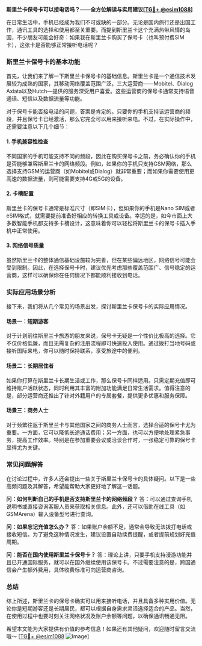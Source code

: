 **斯里兰卡保号卡可以接电话吗？——全方位解读与实用建议[[TG💪+ @esim1088](https://t.me/s/esim1088)]**

在日常生活中，手机已经成为我们不可或缺的一部分。无论是国内旅行还是出国工作，通讯工具的选择和使用都至关重要。而提到斯里兰卡这个充满热带风情的岛国，不少朋友可能会好奇：如果我在斯里兰卡购买了保号卡（也叫预付费SIM卡），这张卡是否能够正常接听电话呢？

### 斯里兰卡保号卡的基本功能

首先，让我们来了解一下斯里兰卡保号卡的基础信息。斯里兰卡是一个通信技术发展较为成熟的国家，其移动网络覆盖范围广泛，三大运营商——Mobitel、Dialog Axiata以及Hutch—提供的服务深受用户喜爱。这些运营商的保号卡通常支持语音通话、短信以及数据流量等功能。

对于保号卡能否接电话的问题，答案是肯定的。只要你的手机支持该运营商的频段，并且保号卡已经激活，那么它完全可以用来接听来电。不过，在实际操作中，还需要注意以下几个细节：

#### 1. 手机兼容性检查
不同国家的手机可能支持不同的频段，因此在购买保号卡之前，务必确认你的手机是否能够兼容斯里兰卡的网络频段。例如，如果你的手机只支持GSM网络，那么选择支持GSM的运营商（如Mobitel或Dialog）就非常重要；而如果你需要使用更高速的数据流量，则可能需要支持4G或5G的设备。

#### 2. 卡槽配置
斯里兰卡的保号卡通常是标准尺寸（即SIM卡），但如果你的手机是Nano SIM或者eSIM格式，就需要提前准备好相应的转换工具或设备。幸运的是，如今市面上大多数智能手机都支持多卡槽设计，这意味着你可以轻松将斯里兰卡的保号卡插入手机中正常使用。

#### 3. 网络信号质量
虽然斯里兰卡的整体通信基础设施较为完善，但在某些偏远地区，网络信号可能会受到限制。因此，在选择保号卡时，建议优先考虑那些覆盖范围广、信号稳定的运营商，这样可以确保你在任何情况下都能顺利接收到电话。

### 实际应用场景分析

接下来，我们将从几个常见的场景出发，探讨斯里兰卡保号卡的实际应用情况。

#### 场景一：短期游客
对于计划前往斯里兰卡旅游的朋友来说，保号卡无疑是一个性价比极高的选择。它不仅价格低廉，而且无需复杂的注册流程即可快速投入使用。通过拨打当地号码或接听国际来电，你可以随时保持联系，享受旅途中的便利。

#### 场景二：长期居住者
如果你打算在斯里兰卡长期生活或工作，那么保号卡同样适用。只需定期充值即可维持账户活跃状态，同时利用其丰富的附加功能满足日常生活需求。值得注意的是，部分运营商还推出了针对外籍用户的专属套餐，提供更多优惠和服务保障。

#### 场景三：商务人士
对于频繁往返于斯里兰卡与其他国家之间的商务人士而言，选择合适的保号卡尤为重要。一方面，它可以降低长途通话费用；另一方面，也可以方便地处理紧急事务，提高工作效率。特别是在参加重要会议或洽谈合作时，一张稳定可靠的保号卡显得尤为关键。

### 常见问题解答

在讨论过程中，许多人还会提出一些关于斯里兰卡保号卡的具体疑问。以下是一些高频问题及其解答，希望能帮助大家更好地了解这一话题。

**问：如何判断自己的手机是否支持斯里兰卡的网络频段？**
答：可以通过查询手机说明书或直接咨询客服人员来获取相关信息。此外，还可以借助在线工具（如GSMArena）输入设备型号进行查询。

**问：如果忘记充值怎么办？**
答：如果账户余额不足，通常会导致无法拨打电话或接收短信。为了避免这种情况发生，建议设置自动续费提醒，或者提前规划好充值周期。

**问：能否在国内使用斯里兰卡保号卡？**
答：理论上讲，只要手机支持漫游功能并且已开通国际服务，就可以在国外继续使用该保号卡。不过需要注意的是，跨国通信会产生额外费用，具体收费标准可向运营商咨询。

### 总结

综上所述，斯里兰卡的保号卡确实可以用来接听电话，并且具备多种实用价值。无论你是短期游客还是长期居民，都可以根据自身需求灵活选择适合的产品。当然，在使用过程中也要时刻关注网络状况及账户余额等问题，以确保通讯畅通无阻。

希望本文能为大家提供有价值的参考信息！如果还有其他疑问，欢迎随时留言交流哦～ [[TG💪+ @esim1088](https://t.me/s/esim1088) ![Image](https://i.postimg.cc/4NQfJmqS/Snipaste-2025-05-13-00-14-12.png)]